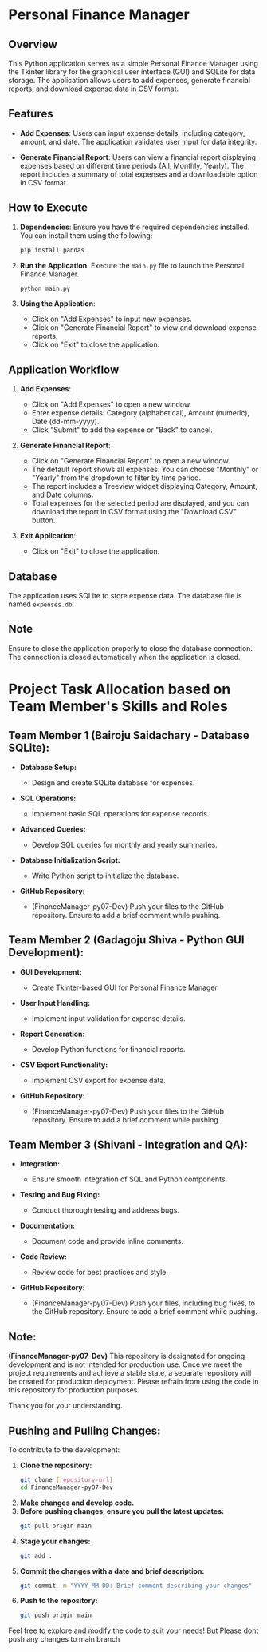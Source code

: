 # Personal Finance Manager

## Overview
This Python application serves as a simple Personal Finance Manager using the Tkinter library for the graphical user interface (GUI) and SQLite for data storage. The application allows users to add expenses, generate financial reports, and download expense data in CSV format.

## Features
- **Add Expenses**: Users can input expense details, including category, amount, and date. The application validates user input for data integrity.

- **Generate Financial Report**: Users can view a financial report displaying expenses based on different time periods (All, Monthly, Yearly). The report includes a summary of total expenses and a downloadable option in CSV format.

## How to Execute
1. **Dependencies**: Ensure you have the required dependencies installed. You can install them using the following:
    ```bash
    pip install pandas
    ```

2. **Run the Application**: Execute the `main.py` file to launch the Personal Finance Manager.
    ```bash
    python main.py
    ```

3. **Using the Application**:
   - Click on "Add Expenses" to input new expenses.
   - Click on "Generate Financial Report" to view and download expense reports.
   - Click on "Exit" to close the application.

## Application Workflow
1. **Add Expenses**:
   - Click on "Add Expenses" to open a new window.
   - Enter expense details: Category (alphabetical), Amount (numeric), Date (dd-mm-yyyy).
   - Click "Submit" to add the expense or "Back" to cancel.

2. **Generate Financial Report**:
   - Click on "Generate Financial Report" to open a new window.
   - The default report shows all expenses. You can choose "Monthly" or "Yearly" from the dropdown to filter by time period.
   - The report includes a Treeview widget displaying Category, Amount, and Date columns.
   - Total expenses for the selected period are displayed, and you can download the report in CSV format using the "Download CSV" button.

3. **Exit Application**:
   - Click on "Exit" to close the application.

## Database
The application uses SQLite to store expense data. The database file is named `expenses.db`.

## Note
Ensure to close the application properly to close the database connection. The connection is closed automatically when the application is closed.

# Project Task Allocation based on Team Member's Skills and Roles

## Team Member 1 (Bairoju Saidachary - Database SQLite):

- **Database Setup:**
  - Design and create SQLite database for expenses.

- **SQL Operations:**
  - Implement basic SQL operations for expense records.

- **Advanced Queries:**
  - Develop SQL queries for monthly and yearly summaries.

- **Database Initialization Script:**
  - Write Python script to initialize the database.

- **GitHub Repository:**
  - (FinanceManager-py07-Dev) Push your files to the GitHub repository. Ensure to add a brief comment while pushing.

## Team Member 2 (Gadagoju Shiva - Python GUI Development):

- **GUI Development:**
  - Create Tkinter-based GUI for Personal Finance Manager.

- **User Input Handling:**
  - Implement input validation for expense details.

- **Report Generation:**
  - Develop Python functions for financial reports.

- **CSV Export Functionality:**
  - Implement CSV export for expense data.

- **GitHub Repository:**
  - (FinanceManager-py07-Dev) Push your files to the GitHub repository. Ensure to add a brief comment while pushing.

## Team Member 3 (Shivani - Integration and QA):

- **Integration:**
  - Ensure smooth integration of SQL and Python components.

- **Testing and Bug Fixing:**
  - Conduct thorough testing and address bugs.

- **Documentation:**
  - Document code and provide inline comments.

- **Code Review:**
  - Review code for best practices and style.

- **GitHub Repository:**
  - (FinanceManager-py07-Dev) Push your files, including bug fixes, to the GitHub repository. Ensure to add a brief comment while pushing.

## Note:

**(FinanceManager-py07-Dev)** This repository is designated for ongoing development and is not intended for production use. Once we meet the project requirements and achieve a stable state, a separate repository will be created for production deployment. Please refrain from using the code in this repository for production purposes.

Thank you for your understanding.

## Pushing and Pulling Changes:

To contribute to the development:
1. **Clone the repository:**
    ```bash
    git clone [repository-url]
    cd FinanceManager-py07-Dev
    ```
2. **Make changes and develop code.**
3. **Before pushing changes, ensure you pull the latest updates:**
    ```bash
    git pull origin main
    ```
4. **Stage your changes:**
    ```bash
    git add .
    ```
5. **Commit the changes with a date and brief description:**
    ```bash
    git commit -m "YYYY-MM-DD: Brief comment describing your changes"
    ```
6. **Push to the repository:**
    ```bash
    git push origin main
    ```

Feel free to explore and modify the code to suit your needs! But Please dont push any changes to main branch
